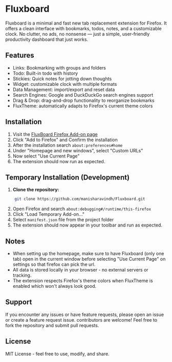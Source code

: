 # Fluxboard
Fluxboard is a minimal and fast new tab replacement extension for Firefox. It offers a clean interface with bookmarks, todos, notes, and a customizable clock. No clutter, no ads, no nonsense — just a simple, user-friendly productivity dashboard that just works.

## Features
- Links: Bookmarking with groups and folders
- Todo: Built-in todo with history
- Stickies: Quick notes for jotting down thoughts
- Widget: customizable clock with multiple formats
- Data Management: import/export and reset data
- Search Engines: Google and DuckDuckGo search engines support
- Drag & Drop: drag-and-drop functionality to reorganize bookmarks
- FluxTheme: automatically adapts to Firefox's current theme colors

## Installation
1. Visit the [FluxBoard Firefox Add-on page](https://addons.mozilla.org/en-US/firefox/addon/fluxboard/)
2. Click "Add to Firefox" and Confirm the installation
3. After the installation search `about:preferences#home`
4. Under "Homepage and new windows", select "Custom URLs"
5. Now select "Use Current Page"
6. The extension should now run as expected.

## Temporary Installation (Development)
1. **Clone the repository:**
```bash
    git clone https://github.com/manisharavindh/Fluxboard.git
   ```
2. Open Firefox and search `about:debugging#/runtime/this-firefox`
3. Click "Load Temporary Add-on…"
4. Select `manifest.json` file from the project folder
5. The extension should now appear in your toolbar and run as expected.

## Notes
- When setting up the homepage, make sure to have Fluxboard (only one tab) open in the current window before selecting "Use Current Page" on settings so that firefox can pick the url.
- All data is stored locally in your browser - no external servers or tracking.
- The extension respects Firefox's theme colors when FluxTheme is enabled which won't always look good.

## Support
If you encounter any issues or have feature requests, please open an issue or create a feature request issue.
contributors are welcome! Feel free to fork the repository and submit pull requests.

<!-- ## 📸 Preview
![Fluxboard Screenshot](./preview.png) -->

## License
MIT License - feel free to use, modify, and share.
